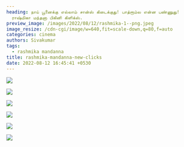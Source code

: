 ```yaml
---
heading: நாய் பூனைக்கு எல்லாம் சான்ஸ் கிடைக்குது! பாத்ரூம்ல என்ன பண்ணுது!
  ராஷ்மிகா மந்தனா பிகினி கிளிக்ஸ்.
preview_image: /images/2022/08/12/rashmika-1--png.jpeg
image_resize: /cdn-cgi/image/w=640,fit=scale-down,q=80,f=auto
categories: cinema
authors: Sivakumar
tags:
  - rashmika mandanna
title: rashmika-mandanna-new-clicks
date: 2022-08-12 16:45:41 +0530
---
```

![](/images/2022/08/12/rashmikamandanna88.jpeg)

![](/images/2022/08/12/rashmikamandanna66.jpeg)

![](/images/2022/08/12/rashmikamandanna44.jpeg)

![](/images/2022/08/12/rashmikamandanna4-png.jpeg)

![](/images/2022/08/12/rashmikamandanna2-png.jpeg)

![](/images/2022/08/12/rashmikamandanna-png.jpeg)